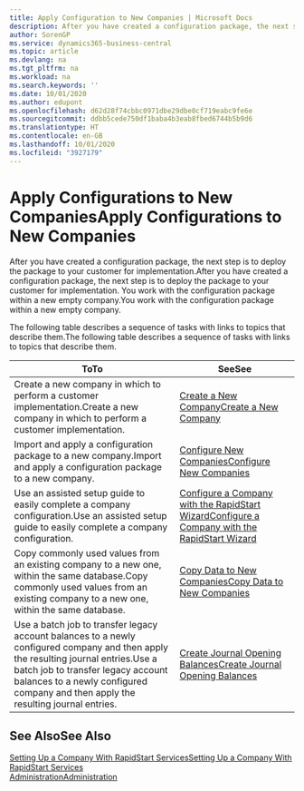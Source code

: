 ```yaml
---
title: Apply Configuration to New Companies | Microsoft Docs
description: After you have created a configuration package, the next step is to deploy the package to your customer for implementation. You use the configuration with a new empty company.
author: SorenGP
ms.service: dynamics365-business-central
ms.topic: article
ms.devlang: na
ms.tgt_pltfrm: na
ms.workload: na
ms.search.keywords: ''
ms.date: 10/01/2020
ms.author: edupont
ms.openlocfilehash: d62d28f74cbbc0971dbe29dbe0cf719eabc9fe6e
ms.sourcegitcommit: ddbb5cede750df1baba4b3eab8fbed6744b5b9d6
ms.translationtype: HT
ms.contentlocale: en-GB
ms.lasthandoff: 10/01/2020
ms.locfileid: "3927179"
---
```

# <a name="apply-configurations-to-new-companies"></a><span data-ttu-id="39ecd-104">Apply Configurations to New Companies</span><span class="sxs-lookup"><span data-stu-id="39ecd-104">Apply Configurations to New Companies</span></span>
<span data-ttu-id="39ecd-105">After you have created a configuration package, the next step is to deploy the package to your customer for implementation.</span><span class="sxs-lookup"><span data-stu-id="39ecd-105">After you have created a configuration package, the next step is to deploy the package to your customer for implementation.</span></span> <span data-ttu-id="39ecd-106">You work with the configuration package within a new empty company.</span><span class="sxs-lookup"><span data-stu-id="39ecd-106">You work with the configuration package within a new empty company.</span></span>  

 <span data-ttu-id="39ecd-107">The following table describes a sequence of tasks with links to topics that describe them.</span><span class="sxs-lookup"><span data-stu-id="39ecd-107">The following table describes a sequence of tasks with links to topics that describe them.</span></span>

|<span data-ttu-id="39ecd-108">**To**</span><span class="sxs-lookup"><span data-stu-id="39ecd-108">**To**</span></span>|<span data-ttu-id="39ecd-109">**See**</span><span class="sxs-lookup"><span data-stu-id="39ecd-109">**See**</span></span>|  
|------------|-------------|  
|<span data-ttu-id="39ecd-110">Create a new company in which to perform a customer implementation.</span><span class="sxs-lookup"><span data-stu-id="39ecd-110">Create a new company in which to perform a customer implementation.</span></span>|[<span data-ttu-id="39ecd-111">Create a New Company</span><span class="sxs-lookup"><span data-stu-id="39ecd-111">Create a New Company</span></span>](admin-how-to-create-a-new-company.md)|  
|<span data-ttu-id="39ecd-112">Import and apply a configuration package to a new company.</span><span class="sxs-lookup"><span data-stu-id="39ecd-112">Import and apply a configuration package to a new company.</span></span>|[<span data-ttu-id="39ecd-113">Configure New Companies</span><span class="sxs-lookup"><span data-stu-id="39ecd-113">Configure New Companies</span></span>](admin-how-to-configure-new-companies.md)|  
|<span data-ttu-id="39ecd-114">Use an assisted setup guide to easily complete a company configuration.</span><span class="sxs-lookup"><span data-stu-id="39ecd-114">Use an assisted setup guide to easily complete a company configuration.</span></span>|[<span data-ttu-id="39ecd-115">Configure a Company with the RapidStart Wizard</span><span class="sxs-lookup"><span data-stu-id="39ecd-115">Configure a Company with the RapidStart Wizard</span></span>](admin-how-to-configure-a-company-with-the-rapidstart-wizard.md)|
|<span data-ttu-id="39ecd-116">Copy commonly used values from an existing company to a new one, within the same database.</span><span class="sxs-lookup"><span data-stu-id="39ecd-116">Copy commonly used values from an existing company to a new one, within the same database.</span></span>|[<span data-ttu-id="39ecd-117">Copy Data to New Companies</span><span class="sxs-lookup"><span data-stu-id="39ecd-117">Copy Data to New Companies</span></span>](admin-how-to-copy-data-to-new-companies.md)|  
|<span data-ttu-id="39ecd-118">Use a batch job to transfer legacy account balances to a newly configured company and then apply the resulting journal entries.</span><span class="sxs-lookup"><span data-stu-id="39ecd-118">Use a batch job to transfer legacy account balances to a newly configured company and then apply the resulting journal entries.</span></span>|[<span data-ttu-id="39ecd-119">Create Journal Opening Balances</span><span class="sxs-lookup"><span data-stu-id="39ecd-119">Create Journal Opening Balances</span></span>](admin-how-to-create-journal-opening-balances.md)|  

## <a name="see-also"></a><span data-ttu-id="39ecd-120">See Also</span><span class="sxs-lookup"><span data-stu-id="39ecd-120">See Also</span></span>  
[<span data-ttu-id="39ecd-121">Setting Up a Company With RapidStart Services</span><span class="sxs-lookup"><span data-stu-id="39ecd-121">Setting Up a Company With RapidStart Services</span></span>](admin-set-up-a-company-with-rapidstart.md)  
[<span data-ttu-id="39ecd-122">Administration</span><span class="sxs-lookup"><span data-stu-id="39ecd-122">Administration</span></span>](admin-setup-and-administration.md)
